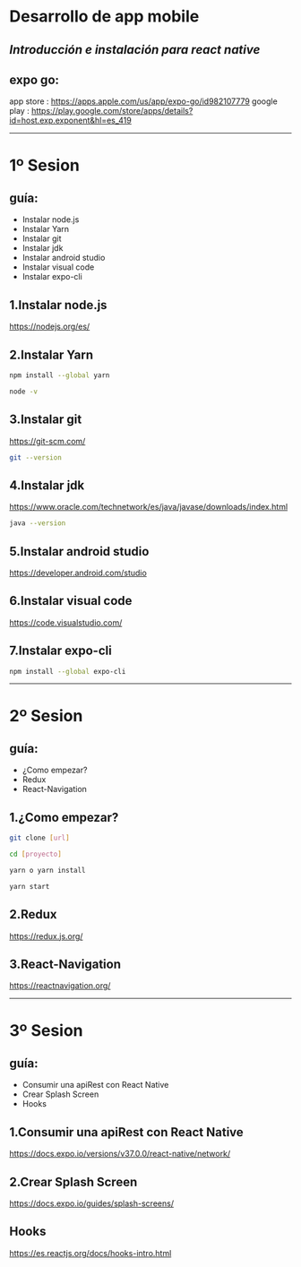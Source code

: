 # Desarrollo de app mobile
## _Introducción e instalación para react native_

## expo go:

app store : https://apps.apple.com/us/app/expo-go/id982107779
google play : https://play.google.com/store/apps/details?id=host.exp.exponent&hl=es_419

---------------------------------------
# 1º Sesion 

## guía:
- Instalar node.js
- Instalar Yarn
- Instalar git
- Instalar jdk
- Instalar android studio
- Instalar visual code
- Instalar expo-cli

## 1.Instalar node.js
https://nodejs.org/es/

## 2.Instalar Yarn
```sh
npm install --global yarn

node -v
```

## 3.Instalar git

https://git-scm.com/

```sh
git --version
```

## 4.Instalar jdk

https://www.oracle.com/technetwork/es/java/javase/downloads/index.html

```sh
java --version
```

## 5.Instalar android studio

https://developer.android.com/studio

## 6.Instalar visual code

https://code.visualstudio.com/

## 7.Instalar expo-cli

```sh
npm install --global expo-cli
```

---------------------------------------
# 2º Sesion 

## guía:
- ¿Como empezar?
- Redux
- React-Navigation


## 1.¿Como empezar?

```sh
git clone [url]

cd [proyecto]

yarn o yarn install

yarn start
```

## 2.Redux

https://redux.js.org/

## 3.React-Navigation

https://reactnavigation.org/

---------------------------------------
# 3º Sesion 

## guía:
- Consumir una apiRest con React Native
- Crear Splash Screen
- Hooks


## 1.Consumir una apiRest con React Native

https://docs.expo.io/versions/v37.0.0/react-native/network/

## 2.Crear Splash Screen

https://docs.expo.io/guides/splash-screens/

## Hooks

https://es.reactjs.org/docs/hooks-intro.html

